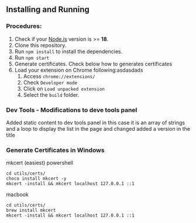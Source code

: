 ## Installing and Running
### Procedures:

1. Check if your [Node.js](https://nodejs.org/) version is >= **18**.
2. Clone this repository.
3. Run `npm install` to install the dependencies.
4. Run `npm start`
5. Generate certificates. Check below how to generates certificates
5. Load your extension on Chrome following:asdasdads
   1. Access `chrome://extensions/`
   2. Check `Developer mode`
   3. Click on `Load unpacked extension`
   4. Select the `build` folder.


### Dev Tools - Modifications to deve tools panel

Added static content to dev tools panel in this case it is an array of strings
and a loop to display the list in the page and changed  added a version in the title

### Generate Certificates in Windows 
mkcert (easiest)
powershell
```
cd utils/certs/
choco install mkcert -y 
mkcert -install && mkcert localhost 127.0.0.1 ::1
```

macbook
```
cd utils/certs/
brew install mkcert
mkcert -install && mkcert localhost 127.0.0.1 ::1 
```
